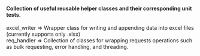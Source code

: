 #### Collection of useful reusable helper classes and their corresponding unit tests.

excel_writer =>     Wrapper class for writing and appending data into excel files (currently supports only .xlsx)
<br/>
req_handler =>     Collection of classes for wrapping requests operations such as bulk requesting, error handling, and threading.
